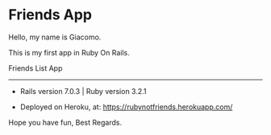 # Friends App

Hello, my name is Giacomo. 

This is my first app in Ruby On Rails. 

Friends List App
___________________________

* Rails version 7.0.3 | Ruby version 3.2.1

* Deployed on Heroku, at: https://rubynotfriends.herokuapp.com/

Hope you have fun,
Best Regards.
